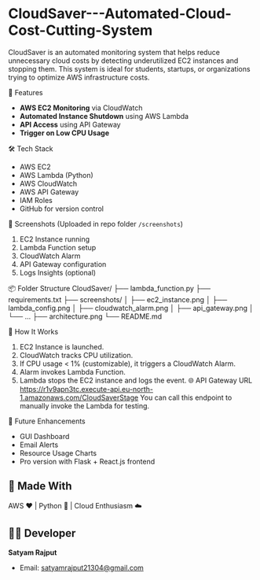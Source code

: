 # CloudSaver---Automated-Cloud-Cost-Cutting-System

CloudSaver is an automated monitoring system that helps reduce unnecessary cloud costs by detecting underutilized EC2 instances and stopping them. This system is ideal for students, startups, or organizations trying to optimize AWS infrastructure costs.

🚀 Features
- **AWS EC2 Monitoring** via CloudWatch
- **Automated Instance Shutdown** using AWS Lambda
- **API Access** using API Gateway
- **Trigger on Low CPU Usage**

🛠️ Tech Stack
- AWS EC2
- AWS Lambda (Python)
- AWS CloudWatch
- AWS API Gateway
- IAM Roles
- GitHub for version control
 
📸 Screenshots (Uploaded in repo folder `/screenshots`)
1. EC2 Instance running
2. Lambda Function setup
3. CloudWatch Alarm
4. API Gateway configuration
5. Logs Insights (optional)


📦 Folder Structure
CloudSaver/
├── lambda_function.py
├── requirements.txt
├── screenshots/
│   ├── ec2_instance.png
│   ├── lambda_config.png
│   ├── cloudwatch_alarm.png
│   ├── api_gateway.png
│   └── ...
├── architecture.png
└── README.md

📌 How It Works
1. EC2 Instance is launched.
2. CloudWatch tracks CPU utilization.
3. If CPU usage < 1% (customizable), it triggers a CloudWatch Alarm.
4. Alarm invokes Lambda Function.
5. Lambda stops the EC2 instance and logs the event.
🌐 API Gateway URL
https://r1v9apn3tc.execute-api.eu-north-1.amazonaws.com/CloudSaverStage
You can call this endpoint to manually invoke the Lambda for testing.

🧠 Future Enhancements
- GUI Dashboard
- Email Alerts
- Resource Usage Charts
- Pro version with Flask + React.js frontend

## 🙌 Made With
AWS ❤️ | Python 🐍 | Cloud Enthusiasm ☁️

## 👨‍💻 Developer
**Satyam Rajput**
- Email: satyamrajput21304@gmail.com


